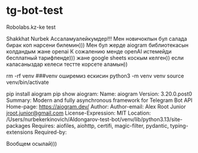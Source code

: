 # tg-bot-test
Robolabs.kz-ke test

Shakkhat Nurbek
Ассаламуалейкумдер!!!
Мен новичокпын бул салада бирак коп нарсени билемин)))
Мен бул жерде aiogram библиотекасын колдандым жане openai
К сожалению менде openAI истемейди бесплатный тарифпенде))) 
жане google sheets коскым келген)) если каласаныздар келеси тестте корсете аламын))

rm -rf venv ###venv оширемиз ескисин
python3 -m venv venv
source venv/bin/activate

pip install aiogram
pip show aiogram:
Name: aiogram
Version: 3.20.0.post0
Summary: Modern and fully asynchronous framework for Telegram Bot API
Home-page: https://aiogram.dev/
Author: 
Author-email: Alex Root Junior <jroot.junior@gmail.com>
License-Expression: MIT
Location: /Users/nurbekerkinovich/Aldongarov-test-bot/venv/lib/python3.13/site-packages
Requires: aiofiles, aiohttp, certifi, magic-filter, pydantic, typing-extensions
Required-by: 

Вообщем осылай)))
